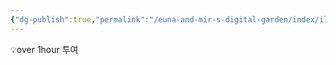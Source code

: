 ```yaml
---
{"dg-publish":true,"permalink":"/euna-and-mir-s-digital-garden/index/ilvfx-750-p-2/"}
---
```


💡over 1hour 투여 
